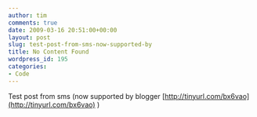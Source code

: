 ```yaml
---
author: tim
comments: true
date: 2009-03-16 20:51:00+00:00
layout: post
slug: test-post-from-sms-now-supported-by
title: No Content Found
wordpress_id: 195
categories:
- Code
---
```


Test post from sms (now supported by blogger [http://tinyurl.com/bx6vao](http://tinyurl.com/bx6vao) )
